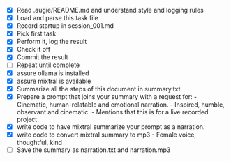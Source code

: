 - [x] Read .augie/README.md and understand style and logging rules
- [x] Load and parse this task file
- [x] Record startup in session_001.md
- [x] Pick first task
- [x] Perform it, log the result
- [x] Check it off
- [x] Commit the result
- [ ] Repeat until complete
- [x] assure ollama is installed
- [x] assure mixtral is available
- [x] Summarize all the steps of this document in summary.txt
- [x] Prepare a prompt that joins your summary with a request for:
      - Cinematic, human-relatable and emotional narration.
      - Inspired, humble, observant and cinematic.
      - Mentions that this is for a live recorded project.
- [x] write code to have mixtral summarize your prompt as a narration.
- [x] write code to convert mixtral summary to mp3
      - Female voice, thoughtful, kind
- [ ] Save the summary as narration.txt and narration.mp3
